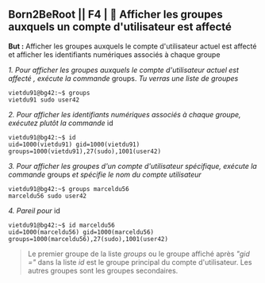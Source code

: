 ## **Born2BeRoot**  || **F4** | 👥  Afficher les groupes auxquels un compte d'utilisateur est affecté

__But :__ Afficher les groupes auxquels le compte d'utilisateur actuel est affecté et afficher les identifiants numériques associés à chaque groupe

*1. Pour afficher les groupes auxquels le compte d'utilisateur actuel est affecté , exécute la commande* groups. *Tu verras une liste de groupes*
```
vietdu91@bg42:~$ groups
vietdu91 sudo user42
```
*2. Pour afficher les identifiants numériques associés à chaque groupe, exécutez plutôt la commande* id
```
vietdu91@bg42:~$ id
uid=1000(vietdu91) gid=1000(vietdu91) groups=1000(vietdu91),27(sudo),1001(user42)
```
*3. Pour afficher les groupes d'un compte d'utilisateur spécifique, exécute la commande* groups *et spécifie le nom du compte utilisateur*
```
vietdu91@bg42:~$ groups marceldu56
marceldu56 sudo user42
```
*4. Pareil pour* id
```
vietdu91@bg42:~$ id marceldu56
uid=1000(marceldu56) gid=1000(marceldu56) groups=1000(marceldu56),27(sudo),1001(user42)
```

> Le premier groupe de la liste *groups* ou le groupe affiché après *"gid ="* dans la liste *id* est le groupe principal du compte d'utilisateur. Les autres groupes sont les groupes secondaires.
